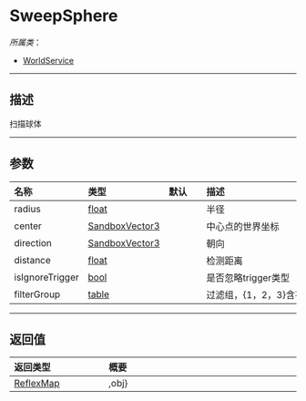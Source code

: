 # SweepSphere

*所属类*：
* [WorldService](/Api/Classes/GamePlay/WorldService.md)
------------------------------------------------------------------------------------------
## 描述

扫描球体

------------------------------------------------------------------------------------------
## 参数

|<div style="width:100px">名称</div>|<div style="width:100px">类型</div>|<div style="width:50px">默认</div>|<div style="width:350px">描述</div>|
|:---|:---|:---|:---|
|radius|[float](/Api/DataType/Number.md)||半径|
|center|[SandboxVector3](/Api/DataType/SandboxVector3.md)||中心点的世界坐标|
|direction|[SandboxVector3](/Api/DataType/SandboxVector3.md)||朝向|
|distance|[float](/Api/DataType/Number.md)||检测距离|
|isIgnoreTrigger|[bool](/Api/DataType/Bool.md)||是否忽略trigger类型|
|filterGroup|[table](/Api/DataType/Table.md)||过滤组，{1，2，3}含有的数字组会被查询|

------------------------------------------------------------------------------------------
## 返回值

|<div style="width:150px">返回类型</div>|<div style="width:520px">概要</div>|
|:---|:---|
|[ReflexMap](/Api/DataType/ReflexMap.md)|,obj}|
